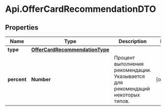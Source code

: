# Api.OfferCardRecommendationDTO

## Properties

Name | Type | Description | Notes
------------ | ------------- | ------------- | -------------
**type** | [**OfferCardRecommendationType**](OfferCardRecommendationType.md) |  | 
**percent** | **Number** | Процент выполнения рекомендации. Указывается для рекомендаций некоторых типов. | [optional] 


